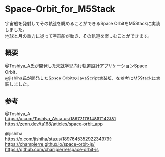 # Space-Orbit_for_M5Stack

宇宙船を発射してその軌道を眺めることができるSpace OrbitをM5Stackに実装しました。<br>
地球と月の重力に従って宇宙船が動き、その軌道を楽しむことができます。<br>

## 概要
@Toshiya_A氏が開発した未就学児向け軌道設計アプリケーションSpace Orbit、<br>
@jishiha氏が開発したSpace OrbitのJavaScript実装版、を参考にM5Stackに実装しました。<br>

## 参考
@Toshiya_A<br>
https://x.com/Toshiya_A/status/1897217814857142381<br>
https://zenn.dev/ta168/articles/space-orbit_app<br>

@jishiha<br>
https://x.com/jishiha/status/1897645352922349799<br>
https://champierre.github.io/space-orbit-js/<br>
https://github.com/champierre/space-orbit-js<br>


